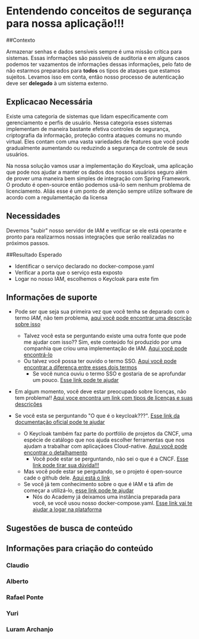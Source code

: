 # Entendendo conceitos de segurança para nossa aplicação!!!

##Contexto

Armazenar senhas e dados sensíveis sempre é uma missão crítica para sistemas. 
Essas informações são passíveis de auditoria e em alguns casos podemos ter vazamentos de informações 
dessas informações, pelo fato de não estarmos preparados para **todos** os tipos de ataques que estamos sujeitos.
Levamos isso em conta, então nosso processo de autenticação deve ser **delegado** à um sistema externo.

## Explicacao Necessária

Existe uma categoria de sistemas que lidam especificamente com gerenciamento e perfis de usuário. 
Nessa categoria esses sistemas implementam de maneira bastante efetiva controles de segurança, 
criptografia da informação, proteção contra ataques comuns no mundo virtual. 
Eles contam com uma vasta variedades de features que você pode gradualmente aumentando ou 
reduzindo a segurança de controle de seus usuários. 

Na nossa solução vamos usar a implementação do Keycloak, uma aplicação que pode nos ajudar a manter
os dados dos nossos usuários seguro além de prover uma maneira bem simples de integração com Spring Framework.
O produto é open-source então podemos usá-lo sem nenhum problema de licenciamento. Aliás esse é um ponto
de atenção sempre utilize software de acordo com a regulamentação da licensa

## Necessidades

Devemos "subir" nosso servidor de IAM e verificar se ele está operante e pronto para realizarmos
nossas integrações que serão realizadas no próximos passos.


##Resultado Esperado
- Identificar o serviço declarado no docker-compose.yaml
- Verificar a porta que o serviço esta exposto
- Logar no nosso IAM, escolhemos o Keycloak para este fim

## Informações de suporte
 
* Pode ser que seja sua primeira vez que você tenha se deparado com o termo _IAM_, 
não tem problema, [aqui você pode encontrar uma descrição sobre isso](https://www.gartner.com/en/information-technology/glossary/identity-and-access-management-iam)
  * Talvez você esta se perguntando existe uma outra fonte que pode me ajudar com isso?? Sim, este conteúdo foi produzido
  por uma companhia que criou uma implementação de IAM. [Aqui você pode encontrá-lo](https://www.okta.com/identity-101/federated-identity-vs-sso/)
  * Ou talvez você possa ter ouvido o termo SSO. [Aqui você pode encontrar a diferença entre esses dois termos](https://searchsecurity.techtarget.com/definition/federated-identity-management) 
    * Se você nunca ouviu o termo SSO e gostaria de se aprofundar um pouco. [Esse link pode te ajudar](https://www.cloudflare.com/learning/access-management/what-is-sso/)
* Em algum momento, você deve estar preocupado sobre licenças, não tem problema!! [Aqui voce encontra um link com tipos de licenças e suas descrições](https://opensource.org/licenses)    
    
* Se você esta se perguntando "O que é o keycloak???". [Esse link da documentação oficial pode te ajudar](https://www.keycloak.org/)
  * O Keycloak também faz parte do portfólio de projetos da CNCF, uma espécie de catálogo que nos ajuda escolher
   ferramentas que nos ajudam a trabalhar com aplicaçãoes Cloud-native. [Aqui você pode encontrar o detalhamento](https://landscape.cncf.io/selected=keycloak)
    * Você pode estar se perguntando, não sei o que é a CNCF. [Esse link pode tirar sua dúvida!!!](https://www.cncf.io/)  
  * Mas você pode estar se pergutando, se o projeto é open-source cade o github dele. [Aqui está o link](https://github.com/keycloak/keycloak)   
  * Se você já tem conhecimento sobre o que é IAM e tá afim de começar a utilizá-lo, [esse link pode te ajudar](https://www.keycloak.org/docs/latest/getting_started/index.html)  
    * Nós do Academy já deixamos uma instância preparada para você, se você usou nosso docker-compose.yaml. 
    [Esse link vai te ajudar a logar na plataforma](../informacao_procedural/login-keycloak.yaml) 




## Sugestões de busca de conteúdo

## Informações para criação do conteúdo

### Claudio

### Alberto

### Rafael Ponte

### Yuri

### Luram Archanjo
